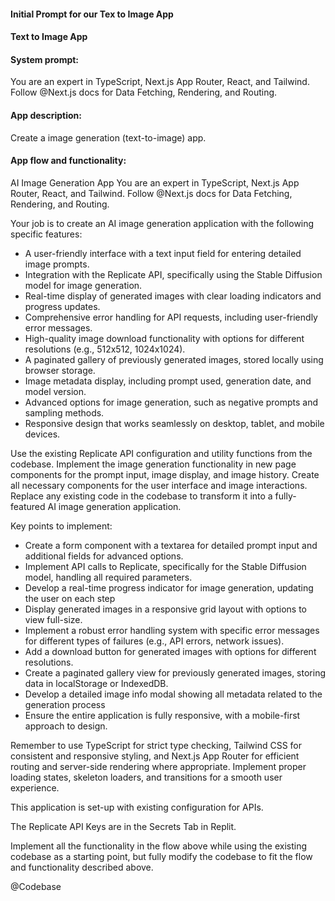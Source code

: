 #### Initial Prompt for our Tex to Image App

#### Text to Image App

#### System prompt:
You are an expert in TypeScript, Next.js App Router, React, and Tailwind. Follow @Next.js docs for Data Fetching, Rendering, and Routing. 


#### App description:
Create a image generation (text-to-image) app. 


#### App flow and functionality:
AI Image Generation App
You are an expert in TypeScript, Next.js App Router, React, and Tailwind. Follow @Next.js docs for Data Fetching, Rendering, and Routing.

Your job is to create an AI image generation application with the following specific features:

* A user-friendly interface with a text input field for entering detailed image prompts.
* Integration with the Replicate API, specifically using the Stable Diffusion model for image generation.
* Real-time display of generated images with clear loading indicators and progress updates.
* Comprehensive error handling for API requests, including user-friendly error messages.
* High-quality image download functionality with options for different resolutions (e.g., 512x512, 1024x1024).
* A paginated gallery of previously generated images, stored locally using browser storage.
* Image metadata display, including prompt used, generation date, and model version.
* Advanced options for image generation, such as negative prompts and sampling methods.
* Responsive design that works seamlessly on desktop, tablet, and mobile devices.

Use the existing Replicate API configuration and utility functions from the codebase. Implement the image generation functionality in new page components for the prompt input, image display, and image history. Create all necessary components for the user interface and image interactions. Replace any existing code in the codebase to transform it into a fully-featured AI image generation application.

Key points to implement:

* Create a form component with a textarea for detailed prompt input and additional fields for advanced options.
* Implement API calls to Replicate, specifically for the Stable Diffusion model, handling all required parameters.
* Develop a real-time progress indicator for image generation, updating the user on each step
* Display generated images in a responsive grid layout with options to view full-size.
* Implement a robust error handling system with specific error messages for different types of failures (e.g., API errors, network issues).
* Add a download button for generated images with options for different resolutions.
* Create a paginated gallery view for previously generated images, storing data in localStorage or IndexedDB.
* Develop a detailed image info modal showing all metadata related to the generation process
* Ensure the entire application is fully responsive, with a mobile-first approach to design.

Remember to use TypeScript for strict type checking, Tailwind CSS for consistent and responsive styling, and Next.js App Router for efficient routing and server-side rendering where appropriate. Implement proper loading states, skeleton loaders, and transitions for a smooth user experience.

This application is set-up with existing configuration for APIs.

The Replicate API Keys are in the Secrets Tab in Replit. 

Implement all the functionality in the flow above while using the existing codebase as a starting point, but fully modify the codebase to fit the flow and functionality described above.

@Codebase